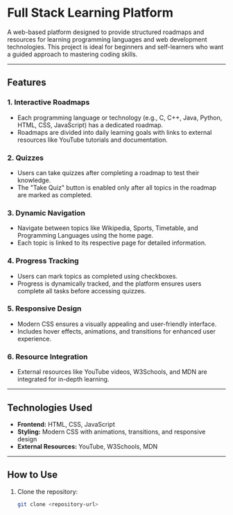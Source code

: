 # Full Stack Learning Platform

A web-based platform designed to provide structured roadmaps and resources for learning programming languages and web development technologies. This project is ideal for beginners and self-learners who want a guided approach to mastering coding skills.

---

## Features

### 1. **Interactive Roadmaps**
- Each programming language or technology (e.g., C, C++, Java, Python, HTML, CSS, JavaScript) has a dedicated roadmap.
- Roadmaps are divided into daily learning goals with links to external resources like YouTube tutorials and documentation.

### 2. **Quizzes**
- Users can take quizzes after completing a roadmap to test their knowledge.
- The "Take Quiz" button is enabled only after all topics in the roadmap are marked as completed.

### 3. **Dynamic Navigation**
- Navigate between topics like Wikipedia, Sports, Timetable, and Programming Languages using the home page.
- Each topic is linked to its respective page for detailed information.

### 4. **Progress Tracking**
- Users can mark topics as completed using checkboxes.
- Progress is dynamically tracked, and the platform ensures users complete all tasks before accessing quizzes.

### 5. **Responsive Design**
- Modern CSS ensures a visually appealing and user-friendly interface.
- Includes hover effects, animations, and transitions for enhanced user experience.

### 6. **Resource Integration**
- External resources like YouTube videos, W3Schools, and MDN are integrated for in-depth learning.

---

## Technologies Used

- **Frontend:** HTML, CSS, JavaScript
- **Styling:** Modern CSS with animations, transitions, and responsive design
- **External Resources:** YouTube, W3Schools, MDN

---

## How to Use

1. Clone the repository:
   ```bash
   git clone <repository-url>
